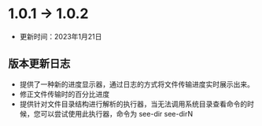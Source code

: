 # 1.0.1 -> 1.0.2

- 更新时间：2023年1月21日

## 版本更新日志

- 提供了一种新的进度显示器，通过日志的方式将文件传输进度实时展示出来。
- 修正文件传输时的百分比进度
- 提供针对文件目录结构进行解析的执行器，当无法调用系统目录查看命令的时候，您可以尝试使用此执行器，命令为 see-dir see-dirN